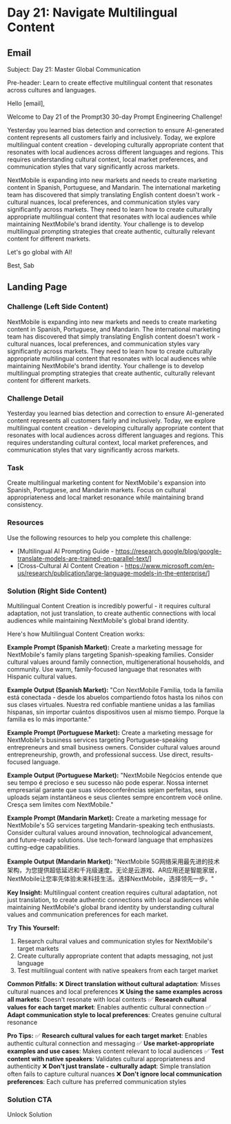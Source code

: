 # Day 21: Navigate Multilingual Content

## Email
Subject: Day 21: Master Global Communication

Pre-header: Learn to create effective multilingual content that resonates across cultures and languages.

Hello [email],

Welcome to Day 21 of the Prompt30 30-day Prompt Engineering Challenge!

Yesterday you learned bias detection and correction to ensure AI-generated content represents all customers fairly and inclusively. Today, we explore multilingual content creation - developing culturally appropriate content that resonates with local audiences across different languages and regions. This requires understanding cultural context, local market preferences, and communication styles that vary significantly across markets.

NextMobile is expanding into new markets and needs to create marketing content in Spanish, Portuguese, and Mandarin. The international marketing team has discovered that simply translating English content doesn't work - cultural nuances, local preferences, and communication styles vary significantly across markets. They need to learn how to create culturally appropriate multilingual content that resonates with local audiences while maintaining NextMobile's brand identity. Your challenge is to develop multilingual prompting strategies that create authentic, culturally relevant content for different markets.

Let's go global with AI!

Best, Sab

## Landing Page

### Challenge (Left Side Content)
NextMobile is expanding into new markets and needs to create marketing content in Spanish, Portuguese, and Mandarin. The international marketing team has discovered that simply translating English content doesn't work - cultural nuances, local preferences, and communication styles vary significantly across markets. They need to learn how to create culturally appropriate multilingual content that resonates with local audiences while maintaining NextMobile's brand identity. Your challenge is to develop multilingual prompting strategies that create authentic, culturally relevant content for different markets.

### Challenge Detail
Yesterday you learned bias detection and correction to ensure AI-generated content represents all customers fairly and inclusively. Today, we explore multilingual content creation - developing culturally appropriate content that resonates with local audiences across different languages and regions. This requires understanding cultural context, local market preferences, and communication styles that vary significantly across markets.

### Task
Create multilingual marketing content for NextMobile's expansion into Spanish, Portuguese, and Mandarin markets. Focus on cultural appropriateness and local market resonance while maintaining brand consistency.

### Resources
Use the following resources to help you complete this challenge:
- [Multilingual AI Prompting Guide - https://research.google/blog/google-translate-models-are-trained-on-parallel-text/]
- [Cross-Cultural AI Content Creation - https://www.microsoft.com/en-us/research/publication/large-language-models-in-the-enterprise/]

### Solution (Right Side Content)
Multilingual Content Creation is incredibly powerful - it requires cultural adaptation, not just translation, to create authentic connections with local audiences while maintaining NextMobile's global brand identity.

Here's how Multilingual Content Creation works:

**Example Prompt (Spanish Market):**
Create a marketing message for NextMobile's family plans targeting Spanish-speaking families. Consider cultural values around family connection, multigenerational households, and community. Use warm, family-focused language that resonates with Hispanic cultural values.

**Example Output (Spanish Market):**
"Con NextMobile Familia, toda la familia está conectada - desde los abuelos compartiendo fotos hasta los niños con sus clases virtuales. Nuestra red confiable mantiene unidas a las familias hispanas, sin importar cuántos dispositivos usen al mismo tiempo. Porque la familia es lo más importante."

**Example Prompt (Portuguese Market):**
Create a marketing message for NextMobile's business services targeting Portuguese-speaking entrepreneurs and small business owners. Consider cultural values around entrepreneurship, growth, and professional success. Use direct, results-focused language.

**Example Output (Portuguese Market):**
"NextMobile Negócios entende que seu tempo é precioso e seu sucesso não pode esperar. Nossa internet empresarial garante que suas videoconferências sejam perfeitas, seus uploads sejam instantâneos e seus clientes sempre encontrem você online. Cresça sem limites com NextMobile."

**Example Prompt (Mandarin Market):**
Create a marketing message for NextMobile's 5G services targeting Mandarin-speaking tech enthusiasts. Consider cultural values around innovation, technological advancement, and future-ready solutions. Use tech-forward language that emphasizes cutting-edge capabilities.

**Example Output (Mandarin Market):**
"NextMobile 5G网络采用最先进的技术架构，为您提供超低延迟和千兆级速度。无论是云游戏、AR应用还是智能家居，NextMobile让您率先体验未来科技生活。选择NextMobile，选择领先一步。"

**Key Insight:**
Multilingual content creation requires cultural adaptation, not just translation, to create authentic connections with local audiences while maintaining NextMobile's global brand identity by understanding cultural values and communication preferences for each market.

**Try This Yourself:**
1. Research cultural values and communication styles for NextMobile's target markets
2. Create culturally appropriate content that adapts messaging, not just language
3. Test multilingual content with native speakers from each target market

**Common Pitfalls:**
❌ **Direct translation without cultural adaptation**: Misses cultural nuances and local preferences
❌ **Using the same examples across all markets**: Doesn't resonate with local contexts
✅ **Research cultural values for each target market**: Enables authentic cultural connection
✅ **Adapt communication style to local preferences**: Creates genuine cultural resonance

**Pro Tips:**
✅ **Research cultural values for each target market**: Enables authentic cultural connection and messaging
✅ **Use market-appropriate examples and use cases**: Makes content relevant to local audiences
✅ **Test content with native speakers**: Validates cultural appropriateness and authenticity
❌ **Don't just translate - culturally adapt**: Simple translation often fails to capture cultural nuances
❌ **Don't ignore local communication preferences**: Each culture has preferred communication styles

### Solution CTA
Unlock Solution 
